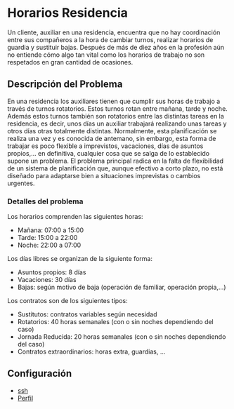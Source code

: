 # Horarios Residencia
Un cliente, auxiliar en una residencia, encuentra que no hay coordinación entre sus compañeros a la hora de cambiar turnos, realizar horarios de guardia y sustituir bajas. Después de más de diez años en la profesión aún no entiende cómo algo tan vital como los horarios de trabajo no son respetados en gran cantidad de ocasiones.

## Descripción del Problema
En una residencia los auxiliares tienen que cumplir sus horas de trabajo a través de turnos rotatorios. Estos turnos rotan entre mañana, tarde y noche. Además estos turnos también son rotatorios entre las distintas tareas en la residencia, es decir, unos días un auxiliar trabajará realizando unas tareas y otros días otras totalmente distintas.
Normalmente, esta planificación se realiza una vez y es conocida de antemano, sin embargo, esta forma de trabajar es poco flexible a imprevistos, vacaciones, días de asuntos propios,... en definitiva, cualquier cosa que se salga de lo establecido supone un problema. El problema principal radica en la falta de flexibilidad de un sistema de planificación que, aunque efectivo a corto plazo, no está diseñado para adaptarse bien a situaciones imprevistas o cambios urgentes. 

### Detalles del problema

Los horarios comprenden las siguientes horas:
* Mañana: 07:00 a 15:00
* Tarde: 15:00 a 22:00
* Noche: 22:00 a 07:00

Los días libres se organizan de la siguiente forma:
* Asuntos propios: 8 días
* Vacaciones: 30 días
* Bajas: según motivo de baja (operación de familiar, operación propia,...)

Los contratos son de los siguientes tipos:
* Sustitutos: contratos variables según necesidad
* Rotatorios: 40 horas semanales (con o sin noches dependiendo del caso)
* Jornada Reducida: 20 horas semanales (con o sin noches dependiendo del caso)
* Contratos extraordinarios: horas extra, guardias, ...



## Configuración
* [ssh](./SSH-Keys.png)
* [Perfil](./Public%20Profile.png)
  
  
